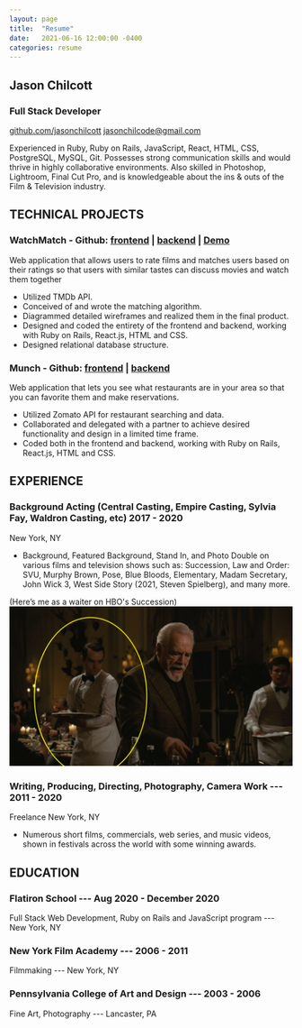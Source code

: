 ```yaml
---
layout: page
title:  "Resume"
date:   2021-06-16 12:00:00 -0400
categories: resume
---
```



## Jason Chilcott 
### Full Stack Developer  
[github.com/jasonchilcott](https://github.com/jasonchilcott)
jasonchilcode@gmail.com


Experienced in Ruby, Ruby on Rails, JavaScript, React, HTML, CSS, PostgreSQL, MySQL, Git. Possesses strong communication skills and would thrive in highly collaborative environments. Also skilled in Photoshop, Lightroom, Final Cut Pro, and is knowledgeable about the ins & outs of the Film & Television industry.

## TECHNICAL PROJECTS
### WatchMatch - Github: [frontend](https://github.com/jasonchilcott/watchmatch-frontend)  |  [backend](https://github.com/jasonchilcott/watchmatch-backend) | [Demo](https://watchmatch.herokuapp.com/)

Web application that allows users to rate films and matches users based on their ratings so that users with similar tastes can discuss movies and watch them together
- Utilized TMDb API.
- Conceived of and wrote the matching algorithm.
- Diagrammed detailed wireframes and realized them in the final product.
- Designed and coded the entirety of the frontend and backend, working with Ruby on Rails, React.js, HTML and CSS.
- Designed relational database structure.


### Munch - Github: [frontend](https://github.com/jasonchilcott/munch-frontend)  |  [backend](https://github.com/jasonchilcott/munch-backend)

Web application that lets you see what restaurants are in your area so that you can favorite them and make reservations.
- Utilized Zomato API for restaurant searching and data.
- Collaborated and delegated with a partner to achieve desired functionality and design in a limited time frame.
- Coded both in the frontend and backend, working with Ruby on Rails, React.js, HTML and CSS.


## EXPERIENCE
### Background Acting (Central Casting, Empire Casting, Sylvia Fay, Waldron Casting, etc)  		2017 - 2020
New York, NY

- Background, Featured Background, Stand In, and Photo Double on various films and television shows such as: Succession, Law and Order: SVU, Murphy Brown, Pose, Blue Bloods, Elementary, Madam Secretary, John Wick 3, West Side Story (2021, Steven Spielberg), and many more.
 
(Here’s me as a waiter on HBO's Succession)
![me on succession](/assets/img/succession.png)


### Writing, Producing, Directing, Photography, Camera Work --- 2011 - 2020
Freelance										New York, NY
- Numerous short films, commercials, web series, and music videos, shown in festivals across the world with some winning awards.


## EDUCATION

### Flatiron School	---	Aug 2020 - December 2020
Full Stack Web Development, Ruby on Rails and JavaScript program --- New York, NY

### New York Film Academy ---	2006 - 2011
Filmmaking ---	New York, NY

### Pennsylvania College of Art and Design --- 2003 - 2006
Fine Art, Photography --- Lancaster, PA

